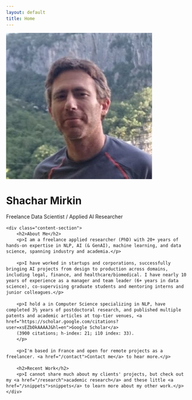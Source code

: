 ```yaml
---
layout: default
title: Home
---
```


<div class="home-container">
    <div class="profile-section">
        <img src="/assets/images/profile.jpg" alt="Shachar Mirkin" class="profile-image">
        <div class="profile-content">
            <h1>Shachar Mirkin</h1>
            <p class="tagline">Freelance Data Scientist / Applied AI Researcher</p>
        </div>
    </div>

    <div class="content-section">
        <h2>About Me</h2>
        <p>I am a freelance applied researcher (PhD) with 20+ years of hands-on expertise in NLP, AI (& GenAI), machine learning, and data science, spanning industry and academia.</p>

        <p>I have worked in startups and corporations, successfully bringing AI projects from design to production across domains, including legal, finance, and healthcare/biomedical. I have nearly 10 years of experience as a manager and team leader (6+ years in data science), co-supervising graduate students and mentoring interns and junior colleagues.</p>

        <p>I hold a in Computer Science specializing in NLP, have completed 3½ years of postdoctoral research, and published multiple patents and academic articles at top-tier venues, <a href="https://scholar.google.com/citations?user=xsEZbOkAAAAJ&hl=en">Google Scholar</a>
        (3900 citations; h-index: 21; i10 index: 33).
        </p>

        <p>I'm based in France and open for remote projects as a freelancer. <a href="/contact">Contact me</a> to hear more.</p>

        <h2>Recent Work</h2>
        <p>I cannot share much about my clients' projects, but check out my <a href="/research">academic research</a> and these little <a href="/snippets">snippets</a> to learn more about my other work.</p>
    </div>

</div>

